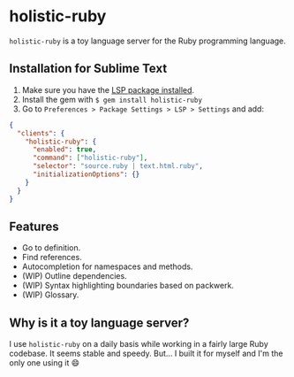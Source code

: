 # holistic-ruby

`holistic-ruby` is a toy language server for the Ruby programming language.

## Installation for Sublime Text

1. Make sure you have the [LSP package installed](https://github.com/sublimelsp/LSP).
2. Install the gem with `$ gem install holistic-ruby`
3. Go to `Preferences > Package Settings > LSP > Settings` and add:

```json
{
  "clients": {
    "holistic-ruby": {
      "enabled": true,
      "command": ["holistic-ruby"],
      "selector": "source.ruby | text.html.ruby",
      "initializationOptions": {}
    }
  }
}
```

## Features

* Go to definition.
* Find references.
* Autocompletion for namespaces and methods.
* (WIP) Outline dependencies.
* (WIP) Syntax highlighting boundaries based on packwerk.
* (WIP) Glossary.

## Why is it a toy language server?

I use `holistic-ruby` on a daily basis while working in a fairly large Ruby codebase. It seems stable and speedy. But... I built it for myself and I'm the only one using it :smile:
